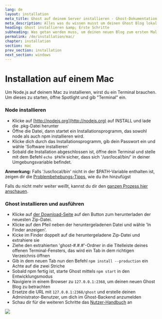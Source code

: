 ```yaml
---
lang: de
layout: installation
meta_title: Ghost auf deinem Server installieren - Ghost-Dokumentation
meta_description: Alles was du wissen musst um deinen Ghost Blog lokal oder auf deinem Server starten zu können.
heading: Ghost installieren &amp; Erste Schritte
subheading: Was getan werden muss, um deinen neuen Blog zum ersten Mal einzurichten.
permalink: /de/installation/mac/
chapter: installation
section: mac
prev_section: installation
next_section: windows
---
```



# Installation auf einem Mac <a id="install-mac"></a>

Um Node.js auf deinem Mac zu installieren, wirst du ein Terminal brauchen. Um dieses zu starten, öffne Spotlight und gib "Terminal" ein.

### Node installieren

* Klicke auf [http://nodejs.org](http://nodejs.org) auf INSTALL und lade die .pkg-Datei herunter
* Öffne die Datei, dann startet ein Installationsprogramm, das sowohl node als auch npm installieren wird.
* Klicke dich durch das Installationsprogramm, gib dein Passwort ein und wähle 'Software installieren'
* Sobald die Installation abgeschlossen ist, öffne dein Terminal und stelle mit dem Befehl `echo $PATH` sicher, dass sich '/usr/local/bin/' in deiner Umgebungsvariable befindet.

<p class="note"><strong>Anmerkung:</strong> Falls '/usr/local/bin' nicht in der $PATH-Variable enthalten ist, zeigen dir die <a href="{% if page.lang %}/{{ page.lang }}{% endif %}/installation/troubleshooting#export-path">Problembehebungs-Tipps</a>, wie du ihn hinzufügst</p>

Falls du nicht mehr weiter weißt, kannst du dir den [ganzen Prozess hier anschauen](https://s3-eu-west-1.amazonaws.com/ghost-website-cdn/install-node-mac.gif "Ghost auf einem Mac installieren").

### Ghost installieren und ausführen

* Klicke auf [der Download-Seite](https://ghost.org/download) auf den Button zum herunterladen der neuesten Zip-Datei.
* Klicke auf den Pfeil neben der heruntergeladenen Datei und wähle 'In Finder anzeigen'.
* Kicke im Finder doppelt auf die heruntergeladene Zip-Datei und extrahiere sie
* Ziehe den extrahierten 'ghost-#.#.#'-Ordner in die Titelleiste deines offenen Terminal-Fensters, das wird ein Tab in dem richtigen Verzeichnis öffnen
* Gib in dem neuen Tab nun den Befehl `npm install --production` ein <span class="note">Achte auf die zwei Striche</span>
* Sobald npm fertig ist, starte Ghost mittels `npm start` in den Entwicklungsmodus
* Navigiere in einem Browser zu <code class="path">127.0.0.1:2368</code>, um deinen neuen Ghost Blog zu betrachten
* Ersetze die URL mit <code class="path">127.0.0.1:2368/ghost</code> und erstelle deinen Administrator-Benutzer, um dich im Ghost-Backend anzumelden
* Schau dir für die weiteren Schritte das [Nutzer-Handbuch](/usage) an

![](https://s3-eu-west-1.amazonaws.com/ghost-website-cdn/install-ghost-mac.gif)

